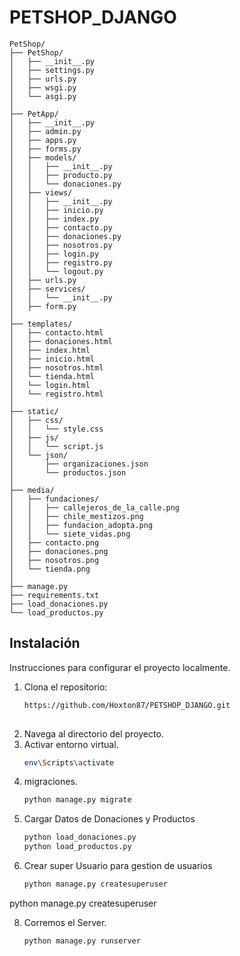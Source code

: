 # PETSHOP_DJANGO

```
PetShop/
├── PetShop/
│   ├── __init__.py
│   ├── settings.py
│   ├── urls.py
│   ├── wsgi.py
│   └── asgi.py
│
├── PetApp/
│   ├── __init__.py
│   ├── admin.py
│   ├── apps.py
│   ├── forms.py
│   ├── models/
│   │   ├── __init__.py
│   │   ├── producto.py
│   │   └── donaciones.py
│   ├── views/
│   │   ├── __init__.py
│   │   ├── inicio.py
│   │   ├── index.py
│   │   ├── contacto.py
│   │   ├── donaciones.py
│   │   ├── nosotros.py
│   │   ├── login.py
│   │   ├── registro.py
│   │   └── logout.py
│   ├── urls.py
│   ├── services/
│   │   └── __init__.py
│   ├── form.py
│
├── templates/
│   ├── contacto.html
│   ├── donaciones.html
│   ├── index.html
│   ├── inicio.html
│   ├── nosotros.html
│   └── tienda.html
│   └── login.html
│   └── registro.html
│
├── static/
│   ├── css/
│   │   └── style.css
│   ├── js/
│   │   └── script.js
│   └── json/
│       ├── organizaciones.json
│       └── productos.json
│
├── media/
│   ├── fundaciones/
│   │   ├── callejeros_de_la_calle.png
│   │   ├── chile_mestizos.png
│   │   ├── fundacion_adopta.png
│   │   └── siete_vidas.png
│   ├── contacto.png
│   ├── donaciones.png
│   ├── nosotros.png
│   └── tienda.png
│
├── manage.py
├── requirements.txt
├── load_donaciones.py
└── load_productos.py
```

## Instalación

Instrucciones para configurar el proyecto localmente.

1. Clona el repositorio:
   ```bash
   https://github.com/Hoxton87/PETSHOP_DJANGO.git
  

2. Navega al directorio del proyecto.
3. Activar entorno virtual.
   ```bash
   env\Scripts\activate
4. migraciones.
   ```bash
   python manage.py migrate
6. Cargar Datos de Donaciones y Productos
   ```bash
   python load_donaciones.py
   python load_productos.py
7. Crear super Usuario para gestion de usuarios
   ```bash
   python manage.py createsuperuser 
python manage.py createsuperuser

8. Corremos el Server.
   ```bash
   python manage.py runserver
